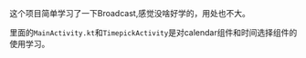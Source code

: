 这个项目简单学习了一下Broadcast,感觉没啥好学的，用处也不大。

里面的`MainActivity.kt`和`TimepickActivity`是对calendar组件和时间选择组件的使用学习。